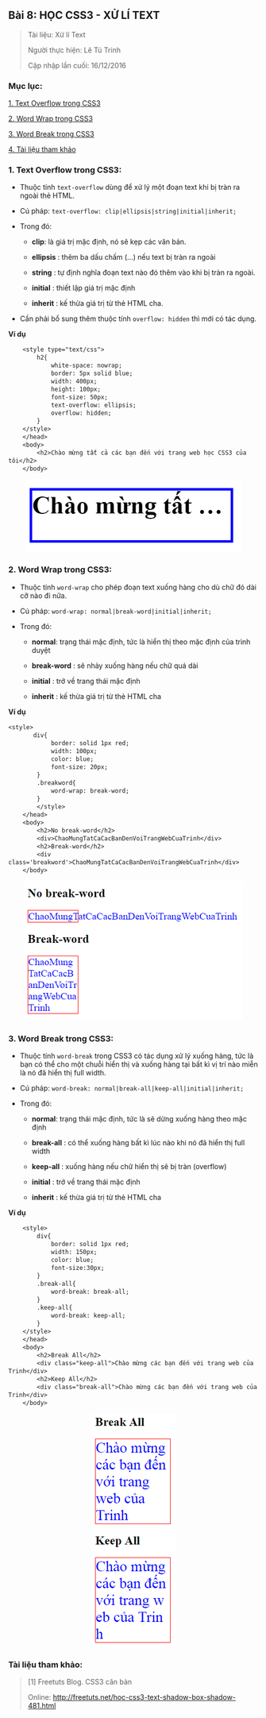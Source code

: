 ## Bài 8: HỌC CSS3 - XỬ LÍ TEXT

> Tài liệu: Xử lí Text
>
> Người thực hiện: Lê Tú Trinh
>
> Cập nhập lần cuối: 16/12/2016

### Mục lục:

[1. Text Overflow trong CSS3](#1)

[2. Word Wrap trong CSS3](#2)

[3. Word Break trong CSS3](#3)

[4. Tài liệu tham khảo](#4)

<a name="1"></a>
### 1. Text Overflow trong CSS3:

- Thuộc tính `text-overflow` dùng để xử lý một đoạn text khi bị tràn ra ngoài thẻ HTML.

- Cú pháp: `text-overflow: clip|ellipsis|string|initial|inherit;`

- Trong đó:

    - **clip**: là giá trị mặc định, nó sẽ kẹp các văn bản.

    - **ellipsis** : thêm ba dấu chấm (...) nếu text bị tràn ra ngoài

    - **string** : tự định nghĩa đoạn text nào đó thêm vào khi bị tràn ra ngoài.

    - **initial** : thiết lập giá trị mặc định

    - **inherit** : kế thừa giá trị từ thẻ HTML cha.

- Cần phải bổ sung thêm thuộc tính `overflow: hidden` thì mới có tác dụng.

**Ví dụ**

```
    <style type="text/css">
        h2{
            white-space: nowrap;
            border: 5px solid blue;
            width: 400px;
            height: 100px;
            font-size: 50px;
            text-overflow: ellipsis;
            overflow: hidden;
        }
    </style>
    </head>
    <body>
        <h2>Chào mừng tất cả các bạn đến với trang web học CSS3 của tôi</h2>
    </body>
```

<p align="center"><img src="https://github.com/TrinhTu/web_developer/blob/master/Task18_CSS3_Course/image/40.png"/></p>

<a name="2"></a>
### 2. Word Wrap trong CSS3:

- Thuộc tính `word-wrap` cho phép đoạn text xuống hàng cho dù chữ đó dài cỡ nào đi nữa.

- Cú pháp: `word-wrap: normal|break-word|initial|inherit;`

- Trong đó:

    - **normal**: trạng thái mặc định, tức là hiển thị theo mặc định của trình duyệt

    - **break-word** : sẽ nhảy xuống hàng nếu chữ quá dài

    - **initial** : trở về trang thái mặc định

    - **inherit** : kế thừa giá trị từ thẻ HTML cha

**Ví dụ**

```
<style>
       div{
            border: solid 1px red;
            width: 100px;
            color: blue;
            font-size: 20px;
        }
        .breakword{
            word-wrap: break-word;
        }
        </style>
    </head>
    <body>
        <h2>No break-word</h2>
        <div>ChaoMungTatCaCacBanDenVoiTrangWebCuaTrinh</div>
        <h2>Break-word</h2>
        <div class='breakword'>ChaoMungTatCaCacBanDenVoiTrangWebCuaTrinh</div>
    </body>
```

<p align="center"><img src="https://github.com/TrinhTu/web_developer/blob/master/Task18_CSS3_Course/image/41.png"/></p>

<a name="3"></a>
### 3. Word Break trong CSS3:

- Thuộc tính `word-break` trong CSS3 có tác dụng xử lý xuống hàng, tức là bạn có thể cho một chuỗi hiển thị và xuống hàng tại bất kì vị trí nào miễn là nó đã hiển thị full width.

- Cú pháp: `word-break: normal|break-all|keep-all|initial|inherit;`

- Trong đó:

    - **normal**: trạng thái mặc định, tức là sẽ dừng xuống hàng theo mặc định

    - **break-all** : có thể xuống hàng bất kì lúc nào khi nó đã hiển thị full width

    - **keep-all** : xuống hàng nếu chữ hiển thị sẽ bị tràn (overflow)

    - **initial** : trở về trang thái mặc định

    - **inherit** : kế thừa giá trị từ thẻ HTML cha

**Ví dụ**

```
    <style>
        div{
            border: solid 1px red;
            width: 150px;
            color: blue;
            font-size:30px;
        }
        .break-all{
            word-break: break-all;
        }
        .keep-all{
            word-break: keep-all;
        }
    </style>
    </head>
    <body>
        <h2>Break All</h2>
        <div class="keep-all">Chào mừng các bạn đến với trang web của Trinh</div>
        <h2>Keep All</h2>
        <div class="break-all">Chào mừng các bạn đến với trang web của Trinh</div>
    </body>
```

<p align="center"><img src="https://github.com/TrinhTu/web_developer/blob/master/Task18_CSS3_Course/image/42.png"/></p>

<a name="4"></a>
### Tài liệu tham khảo:

> [1] Freetuts Blog. CSS3 căn bản
>
> Online: http://freetuts.net/hoc-css3-text-shadow-box-shadow-481.html
